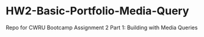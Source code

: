 # HW2-Basic-Portfolio-Media-Query
Repo for CWRU Bootcamp Assignment 2 Part 1: Building with Media Queries
